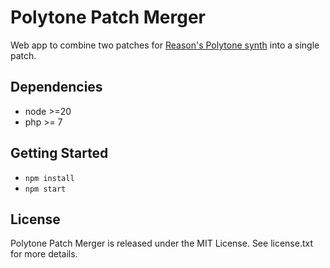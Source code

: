 # Polytone Patch Merger

Web app to combine two patches for [Reason's Polytone synth](https://www.reasonstudios.com/devices/polytone) into a single patch.

## Dependencies

* node >=20
* php >= 7

## Getting Started

* `npm install`
* `npm start`

## License

Polytone Patch Merger is released under the MIT License. See license.txt for more details.